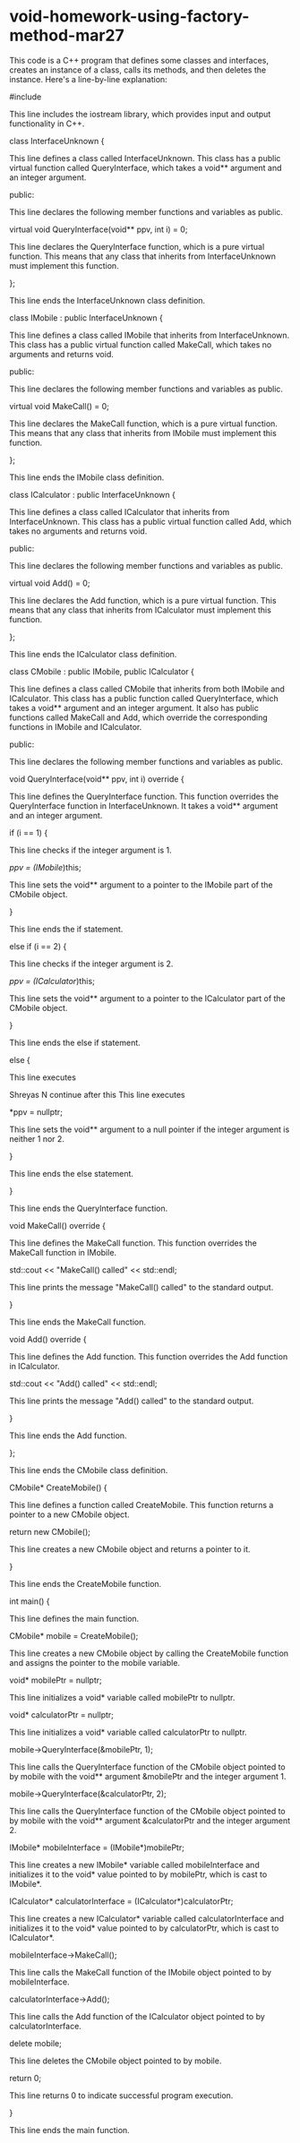 # void-homework-using-factory-method-mar27



This code is a C++ program that defines some classes and interfaces, creates an instance of a class, calls its methods, and then deletes the instance. Here's a line-by-line explanation:

#include <iostream>

This line includes the iostream library, which provides input and output functionality in C++.

class InterfaceUnknown {

This line defines a class called InterfaceUnknown. This class has a public virtual function called QueryInterface, which takes a void** argument and an integer argument.

public:

This line declares the following member functions and variables as public.

virtual void QueryInterface(void** ppv, int i) = 0;

This line declares the QueryInterface function, which is a pure virtual function. This means that any class that inherits from InterfaceUnknown must implement this function.

};

This line ends the InterfaceUnknown class definition.

class IMobile : public InterfaceUnknown {

This line defines a class called IMobile that inherits from InterfaceUnknown. This class has a public virtual function called MakeCall, which takes no arguments and returns void.

public:

This line declares the following member functions and variables as public.

virtual void MakeCall() = 0;

This line declares the MakeCall function, which is a pure virtual function. This means that any class that inherits from IMobile must implement this function.

};

This line ends the IMobile class definition.

class ICalculator : public InterfaceUnknown {

This line defines a class called ICalculator that inherits from InterfaceUnknown. This class has a public virtual function called Add, which takes no arguments and returns void.

public:

This line declares the following member functions and variables as public.

virtual void Add() = 0;

This line declares the Add function, which is a pure virtual function. This means that any class that inherits from ICalculator must implement this function.

};

This line ends the ICalculator class definition.

class CMobile : public IMobile, public ICalculator {

This line defines a class called CMobile that inherits from both IMobile and ICalculator. This class has a public function called QueryInterface, which takes a void** argument and an integer argument. It also has public functions called MakeCall and Add, which override the corresponding functions in IMobile and ICalculator.

public:

This line declares the following member functions and variables as public.

void QueryInterface(void** ppv, int i) override {

This line defines the QueryInterface function. This function overrides the QueryInterface function in InterfaceUnknown. It takes a void** argument and an integer argument.

if (i == 1) {

This line checks if the integer argument is 1.

*ppv = (IMobile*)this;

This line sets the void** argument to a pointer to the IMobile part of the CMobile object.

}

This line ends the if statement.

else if (i == 2) {

This line checks if the integer argument is 2.

*ppv = (ICalculator*)this;

This line sets the void** argument to a pointer to the ICalculator part of the CMobile object.

}

This line ends the else if statement.

else {

This line executes




Shreyas N
continue after this This line executes



*ppv = nullptr;

This line sets the void** argument to a null pointer if the integer argument is neither 1 nor 2.

}

This line ends the else statement.

}

This line ends the QueryInterface function.

void MakeCall() override {

This line defines the MakeCall function. This function overrides the MakeCall function in IMobile.

std::cout << "MakeCall() called" << std::endl;

This line prints the message "MakeCall() called" to the standard output.

}

This line ends the MakeCall function.

void Add() override {

This line defines the Add function. This function overrides the Add function in ICalculator.

std::cout << "Add() called" << std::endl;

This line prints the message "Add() called" to the standard output.

}

This line ends the Add function.

};

This line ends the CMobile class definition.

CMobile* CreateMobile() {

This line defines a function called CreateMobile. This function returns a pointer to a new CMobile object.

return new CMobile();

This line creates a new CMobile object and returns a pointer to it.

}

This line ends the CreateMobile function.

int main() {

This line defines the main function.

CMobile* mobile = CreateMobile();

This line creates a new CMobile object by calling the CreateMobile function and assigns the pointer to the mobile variable.

void* mobilePtr = nullptr;

This line initializes a void* variable called mobilePtr to nullptr.

void* calculatorPtr = nullptr;

This line initializes a void* variable called calculatorPtr to nullptr.

mobile->QueryInterface(&mobilePtr, 1);

This line calls the QueryInterface function of the CMobile object pointed to by mobile with the void** argument &mobilePtr and the integer argument 1.

mobile->QueryInterface(&calculatorPtr, 2);

This line calls the QueryInterface function of the CMobile object pointed to by mobile with the void** argument &calculatorPtr and the integer argument 2.

IMobile* mobileInterface = (IMobile*)mobilePtr;

This line creates a new IMobile* variable called mobileInterface and initializes it to the void* value pointed to by mobilePtr, which is cast to IMobile*.

ICalculator* calculatorInterface = (ICalculator*)calculatorPtr;

This line creates a new ICalculator* variable called calculatorInterface and initializes it to the void* value pointed to by calculatorPtr, which is cast to ICalculator*.

mobileInterface->MakeCall();

This line calls the MakeCall function of the IMobile object pointed to by mobileInterface.

calculatorInterface->Add();

This line calls the Add function of the ICalculator object pointed to by calculatorInterface.

delete mobile;

This line deletes the CMobile object pointed to by mobile.

return 0;

This line returns 0 to indicate successful program execution.

}

This line ends the main function.

